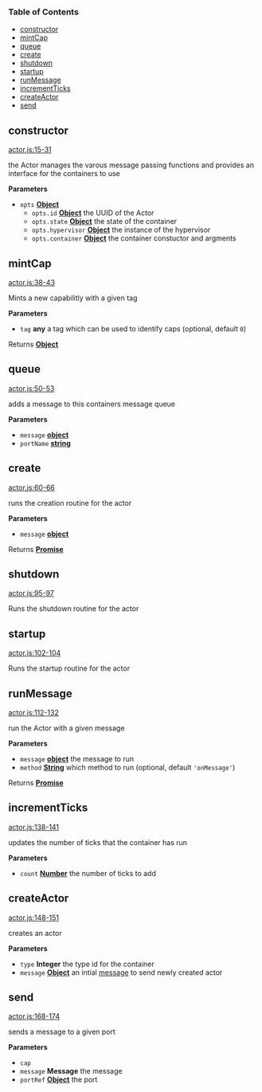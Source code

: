 <!-- Generated by documentation.js. Update this documentation by updating the source code. -->

### Table of Contents

-   [constructor](#constructor)
-   [mintCap](#mintcap)
-   [queue](#queue)
-   [create](#create)
-   [shutdown](#shutdown)
-   [startup](#startup)
-   [runMessage](#runmessage)
-   [incrementTicks](#incrementticks)
-   [createActor](#createactor)
-   [send](#send)

## constructor

[actor.js:15-31](https://github.com/primea/js-primea-hypervisor/blob/54682dbb20afd58e4292b4d018b5724bbdf68516/actor.js#L15-L31 "Source code on GitHub")

the Actor manages the varous message passing functions and provides
an interface for the containers to use

**Parameters**

-   `opts` **[Object](https://developer.mozilla.org/en-US/docs/Web/JavaScript/Reference/Global_Objects/Object)** 
    -   `opts.id` **[Object](https://developer.mozilla.org/en-US/docs/Web/JavaScript/Reference/Global_Objects/Object)** the UUID of the Actor
    -   `opts.state` **[Object](https://developer.mozilla.org/en-US/docs/Web/JavaScript/Reference/Global_Objects/Object)** the state of the container
    -   `opts.hypervisor` **[Object](https://developer.mozilla.org/en-US/docs/Web/JavaScript/Reference/Global_Objects/Object)** the instance of the hypervisor
    -   `opts.container` **[Object](https://developer.mozilla.org/en-US/docs/Web/JavaScript/Reference/Global_Objects/Object)** the container constuctor and argments

## mintCap

[actor.js:38-43](https://github.com/primea/js-primea-hypervisor/blob/54682dbb20afd58e4292b4d018b5724bbdf68516/actor.js#L38-L43 "Source code on GitHub")

Mints a new capabilitly with a given tag

**Parameters**

-   `tag` **any** a tag which can be used to identify caps (optional, default `0`)

Returns **[Object](https://developer.mozilla.org/en-US/docs/Web/JavaScript/Reference/Global_Objects/Object)** 

## queue

[actor.js:50-53](https://github.com/primea/js-primea-hypervisor/blob/54682dbb20afd58e4292b4d018b5724bbdf68516/actor.js#L50-L53 "Source code on GitHub")

adds a message to this containers message queue

**Parameters**

-   `message` **[object](https://developer.mozilla.org/en-US/docs/Web/JavaScript/Reference/Global_Objects/Object)** 
-   `portName` **[string](https://developer.mozilla.org/en-US/docs/Web/JavaScript/Reference/Global_Objects/String)** 

## create

[actor.js:60-66](https://github.com/primea/js-primea-hypervisor/blob/54682dbb20afd58e4292b4d018b5724bbdf68516/actor.js#L60-L66 "Source code on GitHub")

runs the creation routine for the actor

**Parameters**

-   `message` **[object](https://developer.mozilla.org/en-US/docs/Web/JavaScript/Reference/Global_Objects/Object)** 

Returns **[Promise](https://developer.mozilla.org/en-US/docs/Web/JavaScript/Reference/Global_Objects/Promise)** 

## shutdown

[actor.js:95-97](https://github.com/primea/js-primea-hypervisor/blob/54682dbb20afd58e4292b4d018b5724bbdf68516/actor.js#L95-L97 "Source code on GitHub")

Runs the shutdown routine for the actor

## startup

[actor.js:102-104](https://github.com/primea/js-primea-hypervisor/blob/54682dbb20afd58e4292b4d018b5724bbdf68516/actor.js#L102-L104 "Source code on GitHub")

Runs the startup routine for the actor

## runMessage

[actor.js:112-132](https://github.com/primea/js-primea-hypervisor/blob/54682dbb20afd58e4292b4d018b5724bbdf68516/actor.js#L112-L132 "Source code on GitHub")

run the Actor with a given message

**Parameters**

-   `message` **[object](https://developer.mozilla.org/en-US/docs/Web/JavaScript/Reference/Global_Objects/Object)** the message to run
-   `method` **[String](https://developer.mozilla.org/en-US/docs/Web/JavaScript/Reference/Global_Objects/String)** which method to run (optional, default `'onMessage'`)

Returns **[Promise](https://developer.mozilla.org/en-US/docs/Web/JavaScript/Reference/Global_Objects/Promise)** 

## incrementTicks

[actor.js:138-141](https://github.com/primea/js-primea-hypervisor/blob/54682dbb20afd58e4292b4d018b5724bbdf68516/actor.js#L138-L141 "Source code on GitHub")

updates the number of ticks that the container has run

**Parameters**

-   `count` **[Number](https://developer.mozilla.org/en-US/docs/Web/JavaScript/Reference/Global_Objects/Number)** the number of ticks to add

## createActor

[actor.js:148-151](https://github.com/primea/js-primea-hypervisor/blob/54682dbb20afd58e4292b4d018b5724bbdf68516/actor.js#L148-L151 "Source code on GitHub")

creates an actor

**Parameters**

-   `type` **Integer** the type id for the container
-   `message` **[Object](https://developer.mozilla.org/en-US/docs/Web/JavaScript/Reference/Global_Objects/Object)** an intial [message](https://github.com/primea/js-primea-message) to send newly created actor

## send

[actor.js:168-174](https://github.com/primea/js-primea-hypervisor/blob/54682dbb20afd58e4292b4d018b5724bbdf68516/actor.js#L168-L174 "Source code on GitHub")

sends a message to a given port

**Parameters**

-   `cap`  
-   `message` **Message** the message
-   `portRef` **[Object](https://developer.mozilla.org/en-US/docs/Web/JavaScript/Reference/Global_Objects/Object)** the port
